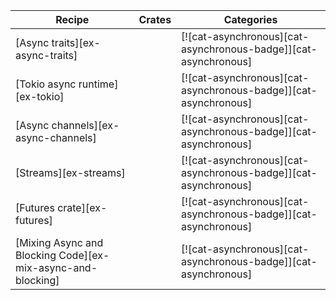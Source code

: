| Recipe | Crates | Categories |
|--------|--------|------------|
| [Async traits][ex-async-traits] |  | [![cat-asynchronous][cat-asynchronous-badge]][cat-asynchronous] |
| [Tokio async runtime][ex-tokio] |  | [![cat-asynchronous][cat-asynchronous-badge]][cat-asynchronous] |
| [Async channels][ex-async-channels] |  | [![cat-asynchronous][cat-asynchronous-badge]][cat-asynchronous] |
| [Streams][ex-streams] |  | [![cat-asynchronous][cat-asynchronous-badge]][cat-asynchronous] |
| [Futures crate][ex-futures] |  | [![cat-asynchronous][cat-asynchronous-badge]][cat-asynchronous] |
| [Mixing Async and Blocking Code][ex-mix-async-and-blocking] |  | [![cat-asynchronous][cat-asynchronous-badge]][cat-asynchronous] |
